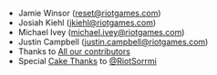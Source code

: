 * Jamie Winsor (<reset@riotgames.com>)
* Josiah Kiehl (<jkiehl@riotgames.com>)
* Michael Ivey (<michael.ivey@riotgames.com>)
* Justin Campbell (<justin.campbell@riotgames.com>)
* Thanks to [All our contributors](https://github.com/RiotGames/berkshelf/graphs/contributors)
* Special [Cake Thanks](./cakethanks.html) to [@RiotSorrmi](https://twitter.com/RiotSorrmi)
